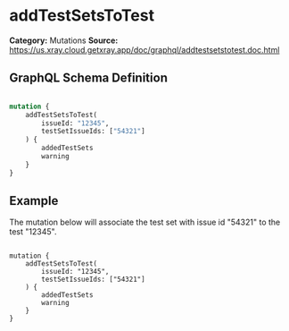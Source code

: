 # addTestSetsToTest

**Category:** Mutations
**Source:** https://us.xray.cloud.getxray.app/doc/graphql/addtestsetstotest.doc.html

## GraphQL Schema Definition

```graphql

mutation {
    addTestSetsToTest(
        issueId: "12345",
        testSetIssueIds: ["54321"]
    ) {
        addedTestSets
        warning
    }
}

```

## Example

The mutation below will associate the test set with issue id "54321" to the test "12345".

```

mutation {
    addTestSetsToTest(
        issueId: "12345",
        testSetIssueIds: ["54321"]
    ) {
        addedTestSets
        warning
    }
}

```